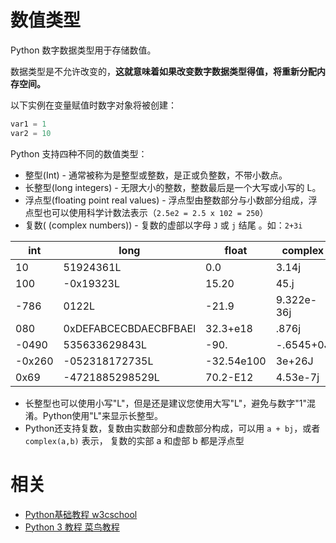

# 数值类型


Python 数字数据类型用于存储数值。

数据类型是不允许改变的，**这就意味着如果改变数字数据类型得值，将重新分配内存空间。**

以下实例在变量赋值时数字对象将被创建：

```py
var1 = 1
var2 = 10
```

Python 支持四种不同的数值类型：


- 整型(Int) - 通常被称为是整型或整数，是正或负整数，不带小数点。
- 长整型(long integers) - 无限大小的整数，整数最后是一个大写或小写的 L。
- 浮点型(floating point real values) - 浮点型由整数部分与小数部分组成，浮点型也可以使用科学计数法表示（`2.5e2 = 2.5 x 102 = 250`）
- 复数( (complex numbers)) - 复数的虚部以字母 `J` 或 `j` 结尾 。如：`2+3i`




|    int    |  long                     |      float      |    complex        |
| ------ | --------------------- | ---------- | ---------- |
| 10     | 51924361L             | 0.0        | 3.14j      |
| 100    | -0x19323L             | 15.20      | 45.j       |
| -786   | 0122L                 | -21.9      | 9.322e-36j |
| 080    | 0xDEFABCECBDAECBFBAEl | 32.3+e18   | .876j      |
| -0490  | 535633629843L         | -90.       | -.6545+0J  |
| -0x260 | -052318172735L        | -32.54e100 | 3e+26J     |
| 0x69   | -4721885298529L       | 70.2-E12   | 4.53e-7j   |



- 长整型也可以使用小写"L"，但是还是建议您使用大写"L"，避免与数字"1"混淆。Python使用"L"来显示长整型。
- Python还支持复数，复数由实数部分和虚数部分构成，可以用 `a + bj`，或者 `complex(a,b)` 表示， 复数的实部 a 和虚部 b 都是浮点型




# 相关

- [Python基础教程 w3cschool](https://www.w3cschool.cn/Python/)
- [Python 3 教程 菜鸟教程](http://www.runoob.com/Python3/Python3-tutorial.html)
